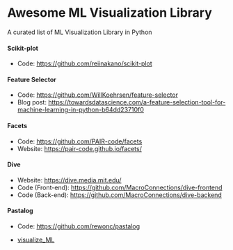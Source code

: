 # Awesome ML Visualization Library
A curated list of ML Visualization Library in Python

#### Scikit-plot
* Code: https://github.com/reiinakano/scikit-plot

#### Feature Selector
* Code: https://github.com/WillKoehrsen/feature-selector
* Blog post: https://towardsdatascience.com/a-feature-selection-tool-for-machine-learning-in-python-b64dd23710f0

#### Facets
* Code: https://github.com/PAIR-code/facets
* Website: https://pair-code.github.io/facets/

#### Dive
* Website: https://dive.media.mit.edu/
* Code (Front-end): https://github.com/MacroConnections/dive-frontend
* Code (Back-end): https://github.com/MacroConnections/dive-backend

#### Pastalog
* Code: https://github.com/rewonc/pastalog

* [visualize_ML](https://github.com/ayush1997/visualize_ML)
